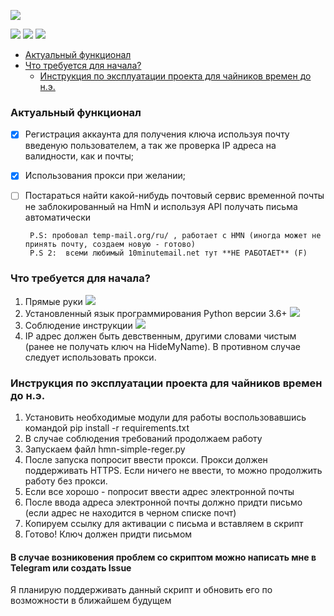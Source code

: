 ![](https://github.com/uchaev508/hmn-simle-reger/blob/c505ddb5474af705f0579edf20ce6d2370428ae7/logos/logo-360x180.png?raw=true)

![](https://img.shields.io/github/stars/uchaev508/hmn-simle-reger) ![](https://img.shields.io/github/forks/uchaev508/hmn-simle-reger) ![](https://img.shields.io/github/issues/uchaev508/hmn-simle-reger)

- [Актуальный функционал](README.md/#актуальный-функционал)
- [Что требуется для начала?](README.md/#что-требуется-для-начала)
  * [Инструкция по эксплуатации проекта для чайников времен до н.э.](README.md/#инструкция-по-эксплуатации-проекта-для-чайников-времен-до-нэ)

### Актуальный функционал
- [x] Регистрация аккаунта для получения ключа используя почту введеную пользователем, а так же проверка IP адреса на валидности, как и почты;
- [x] Использования прокси при желании;
- [ ] Постараться найти какой-нибудь почтовый сервис временной почты не заблокированный на HmN и используя API получать письма автоматически
      
       P.S: пробовал temp-mail.org/ru/ , работает с HMN (иногда может не принять почту, создаем новую - готово)
       P.S 2:  всеми любимый 10minutemail.net тут **НЕ РАБОТАЕТ** (F)

### Что требуется для начала?
1. Прямые руки
![](https://media.istockphoto.com/photos/two-hands-with-palms-facing-up-picture-id153180923?k=20&m=153180923&s=612x612&w=0&h=ZFG_DjtuLs2VDkxL42KwMP3i1OR9Oa2dYcnl5_TauHc=)
2. Установленный язык программирования Python версии 3.6+
![](https://foto.yenikadin.com/galeri/2012/06/20/piton-ile-ayni-evde-yasiyor_97875_b.jpg)
3. Соблюдение инструкции
![](https://www.meme-arsenal.com/memes/12fe855b73531e0ae1bf4b452734d2f2.jpg)
4. IP адрес должен быть девственным, другими словами чистым  (ранее не получать ключ на HideMyName). В противном случае следует использовать прокси.

### Инструкция по эксплуатации проекта для чайников времен до н.э.
1. Установить необходимые модули для работы воспользовавшись командой pip install -r requirements.txt
2.  В случае соблюдения требований продолжаем работу
3. Запускаем файл hmn-simple-reger.py 
4. После запуска попросит ввести прокси. Прокси должен поддерживать HTTPS. Если ничего не ввести, то можно продолжить работу без прокси.
5. Если все хорошо - попросит ввести адрес электронной почты
6. После ввода адреса электронной почты должно придти письмо (если адрес не находится в черном списке почт)
7. Копируем ссылку для активации с письма и вставляем в скрипт
8. Готово! Ключ должен придти письмом

#### В случае возниковения проблем со скриптом можно написать мне в Telegram или создать Issue
Я планирую поддерживать данный скрипт и обновить его по возможности в ближайшем будущем
